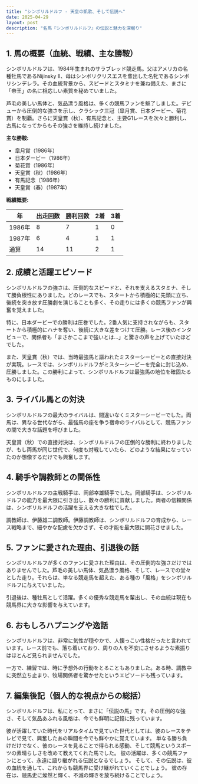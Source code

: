 ```yaml
---
title: "シンボリルドルフ - 天皇の凱歌、そして伝説へ"
date: 2025-04-29
layout: post
description: "名馬『シンボリルドルフ』の伝説と魅力を深堀り"
---
```


## 1. 馬の概要（血統、戦績、主な勝鞍）

シンボリルドルフは、1984年生まれのサラブレッド競走馬。父はアメリカの名種牡馬であるNijinsky II、母はシンボリクリスエスを輩出した名牝であるシンボリシンデレラ。その血統背景から、スピードとスタミナを兼ね備えた、まさに「帝王」の名に相応しい素質を秘めていました。

芦毛の美しい馬体と、気品漂う風格は、多くの競馬ファンを魅了しました。デビューから圧倒的な強さを示し、クラシック三冠（皐月賞、日本ダービー、菊花賞）を制覇。さらに天皇賞（秋）、有馬記念と、主要G1レースを次々と勝利し、古馬になってからもその強さを維持し続けました。

**主な勝鞍:**

* 皐月賞（1986年）
* 日本ダービー（1986年）
* 菊花賞（1986年）
* 天皇賞（秋）（1986年）
* 有馬記念（1986年）
* 天皇賞（春）（1987年）


**戦績概要:**

| 年 | 出走回数 | 勝利回数 | 2着 | 3着 |
|---|---|---|---|---|
| 1986年 | 8 | 7 | 1 | 0 |
| 1987年 | 6 | 4 | 1 | 1 |
| 通算 | 14 | 11 | 2 | 1 |


## 2. 成績と活躍エピソード

シンボリルドルフの強さは、圧倒的なスピードと、それを支えるスタミナ、そして勝負根性にありました。どのレースでも、スタートから積極的に先頭に立ち、後続を突き放す圧勝劇を演じることも多く、その走りには多くの競馬ファンが興奮を覚えました。

特に、日本ダービーでの勝利は圧巻でした。2番人気に支持されながらも、スタートから積極的にハナを奪い、後続に大きな差をつけて圧勝。レース後のインタビューで、関係者も「まさかここまで強いとは…」と驚きの声を上げていたほどでした。

また、天皇賞（秋）では、当時最強馬と謳われたミスターシービーとの直接対決が実現。レースでは、シンボリルドルフがミスターシービーを完全に封じ込め、圧勝しました。この勝利によって、シンボリルドルフは最強馬の地位を確固たるものにしました。


## 3. ライバル馬との対決

シンボリルドルフの最大のライバルは、間違いなくミスターシービーでした。両馬は、異なる世代ながら、最強馬の座を争う宿命のライバルとして、競馬ファンの間で大きな話題を呼びました。

天皇賞（秋）での直接対決は、シンボリルドルフの圧倒的な勝利に終わりましたが、もし両馬が同じ世代で、何度も対戦していたら、どのような結果になっていたのか想像するだけでも興奮します。


## 4. 騎手や調教師との関係性

シンボリルドルフの主戦騎手は、岡部幸雄騎手でした。岡部騎手は、シンボリルドルフの能力を最大限に引き出し、数々の勝利に貢献しました。両者の信頼関係は、シンボリルドルフの活躍を支える大きな柱でした。

調教師は、伊藤雄二調教師。伊藤調教師は、シンボリルドルフの育成から、レース戦略まで、細やかな配慮を欠かさず、その才能を最大限に開花させました。


## 5. ファンに愛された理由、引退後の話

シンボリルドルフが多くのファンに愛された理由は、その圧倒的な強さだけではありませんでした。芦毛の美しい馬体、気品漂う風格、そして、レースでの堂々とした走り。それらは、単なる競走馬を超えた、ある種の「風格」をシンボリルドルフに与えていました。

引退後は、種牡馬として活躍。多くの優秀な競走馬を輩出し、その血統は現在も競馬界に大きな影響を与えています。


## 6. おもしろハプニングや逸話

シンボリルドルフは、非常に気性が穏やかで、人懐っこい性格だったと言われています。レース前でも、落ち着いており、周りの人を不安にさせるような素振りはほとんど見られませんでした。

一方で、練習では、時に予想外の行動をとることもありました。ある時、調教中に突然立ち止まり、牧場関係者を驚かせたというエピソードも残っています。


## 7. 編集後記（個人的な視点からの総括）

シンボリルドルフは、私にとって、まさに「伝説の馬」です。その圧倒的な強さ、そして気品あふれる風格は、今でも鮮明に記憶に残っています。

彼が活躍していた時代をリアルタイムで見ていた世代としては、彼のレースをテレビで見て、興奮したあの瞬間を今でも鮮やかに覚えています。  単なる勝ち負けだけでなく、彼のレースを見ることで得られる感動、そして競馬というスポーツの素晴らしさを改めて教えてくれた馬でした。  彼の活躍は、多くの競馬ファンにとって、永遠に語り継がれる伝説となるでしょう。  そして、その伝説は、彼の血統を通して、これからも競馬界に受け継がれていくことでしょう。  彼の存在は、競馬史に燦然と輝く、不滅の輝きを放ち続けることでしょう。
